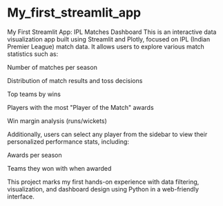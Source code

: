 # My_first_streamlit_app
My First Streamlit App: IPL Matches Dashboard
This is an interactive data visualization app built using Streamlit and Plotly, focused on IPL (Indian Premier League) match data. It allows users to explore various match statistics such as:

Number of matches per season

Distribution of match results and toss decisions

Top teams by wins

Players with the most "Player of the Match" awards

Win margin analysis (runs/wickets)

Additionally, users can select any player from the sidebar to view their personalized performance stats, including:

Awards per season

Teams they won with when awarded

This project marks my first hands-on experience with data filtering, visualization, and dashboard design using Python in a web-friendly interface.


